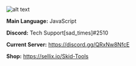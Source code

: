 ![alt text](https://cdn.discordapp.com/attachments/929133475695575103/933197982185193522/skid-tools_FINAL_server_pfp.jpg)

**Main Language:** JavaScript

**Discord:** Tech Support[sad_times]#2510

**Current Server:** https://discord.gg/QRxNw8NfcE

**Shop:** https://sellix.io/Skid-Tools
